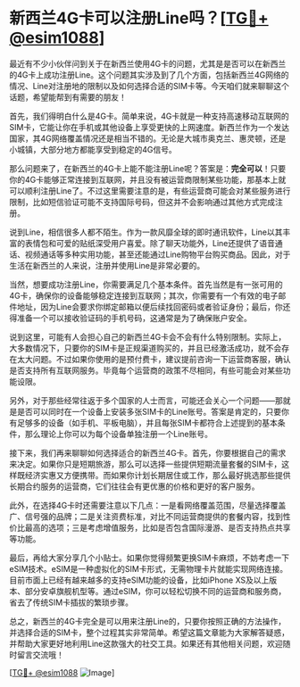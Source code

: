 # 新西兰4G卡可以注册Line吗？[[TG💪+ @esim1088](https://t.me/s/esim1088)]

最近有不少小伙伴问到关于在新西兰使用4G卡的问题，尤其是是否可以在新西兰的4G卡上成功注册Line。这个问题其实涉及到了几个方面，包括新西兰4G网络的情况、Line对注册地的限制以及如何选择合适的SIM卡等。今天咱们就来聊聊这个话题，希望能帮到有需要的朋友！

首先，我们得明白什么是4G卡。简单来说，4G卡就是一种支持高速移动互联网的SIM卡，它能让你在手机或其他设备上享受更快的上网速度。新西兰作为一个发达国家，其4G网络覆盖情况还是相当不错的。无论是大城市奥克兰、惠灵顿，还是小城镇，大部分地方都能享受到稳定的4G信号。

那么问题来了，在新西兰的4G卡上能不能注册Line呢？答案是：**完全可以**！只要你的4G卡能够正常连接到互联网，并且没有被运营商限制某些功能，那基本上就可以顺利注册Line了。不过这里需要注意的是，有些运营商可能会对某些服务进行限制，比如短信验证可能不支持国际号码，但这并不会影响通过其他方式完成注册。

说到Line，相信很多人都不陌生。作为一款风靡全球的即时通讯软件，Line以其丰富的表情包和可爱的贴纸深受用户喜爱。除了聊天功能外，Line还提供了语音通话、视频通话等多种实用功能，甚至还能通过Line购物平台购买商品。因此，对于生活在新西兰的人来说，注册并使用Line是非常必要的。

当然，想要成功注册Line，你需要满足几个基本条件。首先当然是有一张可用的4G卡，确保你的设备能够稳定连接到互联网；其次，你需要有一个有效的电子邮件地址，因为Line会要求你绑定邮箱以便后续找回密码或者验证身份；最后，你还得准备一个可以接收验证码的手机号码，这通常是为了确保账户安全。

说到这里，可能有人会担心自己的新西兰4G卡会不会有什么特别限制。实际上，大多数情况下，只要你的SIM卡是正规渠道购买的，并且已经激活成功，就不会存在太大问题。不过如果你使用的是预付费卡，建议提前咨询一下运营商客服，确认是否支持所有互联网服务。毕竟每个运营商的政策不尽相同，有些可能会对某些功能设限。

另外，对于那些经常往返于多个国家的人士而言，可能还会关心一个问题——那就是是否可以同时在一个设备上安装多张SIM卡的Line账号。答案是肯定的，只要你有足够多的设备（如手机、平板电脑），并且每张SIM卡都符合上述提到的基本条件，那么理论上你可以为每个设备单独注册一个Line账号。

接下来，我们再来聊聊如何选择适合的新西兰4G卡。首先，你要根据自己的需求来决定。如果你只是短期旅游，那么可以选择一些提供短期流量套餐的SIM卡，这样既经济实惠又方便携带。而如果你计划长期居住或工作，那么最好挑选那些提供长期合约服务的运营商，它们往往会有更优惠的价格和更好的客户服务。

此外，在选择4G卡时还需要注意以下几点：一是看网络覆盖范围，尽量选择覆盖广、信号强的品牌；二是关注资费标准，对比不同运营商提供的套餐内容，找到性价比最高的选项；三是考虑增值服务，比如是否包含国际漫游、是否支持热点共享等功能。

最后，再给大家分享几个小贴士。如果你觉得频繁更换SIM卡麻烦，不妨考虑一下eSIM技术。eSIM是一种虚拟化的SIM卡形式，无需物理卡片就能实现网络连接。目前市面上已经有越来越多的支持eSIM功能的设备，比如iPhone XS及以上版本、部分安卓旗舰机型等。通过eSIM，你可以轻松切换不同的运营商和服务商，省去了传统SIM卡插拔的繁琐步骤。

总之，新西兰的4G卡完全是可以用来注册Line的，只要你按照正确的方法操作，并选择合适的SIM卡，整个过程其实非常简单。希望这篇文章能为大家解答疑惑，并帮助大家更好地利用Line这款强大的社交工具。如果还有其他相关问题，欢迎随时留言交流哦！

[[TG💪+ @esim1088](https://t.me/s/esim1088) ![Image](https://i.postimg.cc/4NQfJmqS/Snipaste-2025-05-13-00-14-12.png)]